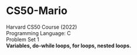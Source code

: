 # CS50-Mario
Harvard CS50 Course (2022) <br/>
Programming Language: C <br/>
Problem Set 1 <br/>
<b> Variables, do-while loops, for loops, nested loops. </b>
